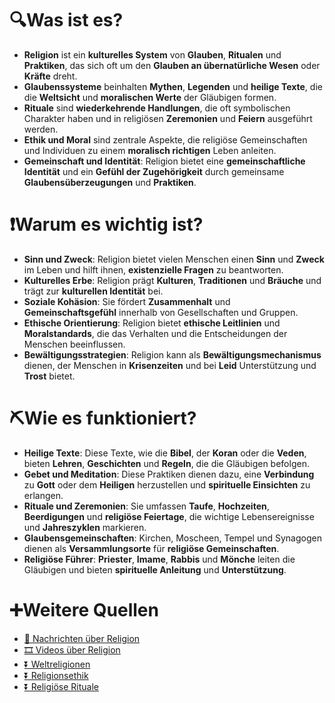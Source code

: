 # 🔍Was ist es?
- **Religion** ist ein **kulturelles System** von **Glauben**, **Ritualen** und **Praktiken**, das sich oft um den **Glauben an übernatürliche Wesen** oder **Kräfte** dreht.
- **Glaubenssysteme** beinhalten **Mythen**, **Legenden** und **heilige Texte**, die die **Weltsicht** und **moralischen Werte** der Gläubigen formen.
- **Rituale** sind **wiederkehrende Handlungen**, die oft symbolischen Charakter haben und in religiösen **Zeremonien** und **Feiern** ausgeführt werden.
- **Ethik und Moral** sind zentrale Aspekte, die religiöse Gemeinschaften und Individuen zu einem **moralisch richtigen** Leben anleiten.
- **Gemeinschaft und Identität**: Religion bietet eine **gemeinschaftliche Identität** und ein **Gefühl der Zugehörigkeit** durch gemeinsame **Glaubensüberzeugungen** und **Praktiken**.

# ❗Warum es wichtig ist?
- **Sinn und Zweck**: Religion bietet vielen Menschen einen **Sinn** und **Zweck** im Leben und hilft ihnen, **existenzielle Fragen** zu beantworten.
- **Kulturelles Erbe**: Religion prägt **Kulturen**, **Traditionen** und **Bräuche** und trägt zur **kulturellen Identität** bei.
- **Soziale Kohäsion**: Sie fördert **Zusammenhalt** und **Gemeinschaftsgefühl** innerhalb von Gesellschaften und Gruppen.
- **Ethische Orientierung**: Religion bietet **ethische Leitlinien** und **Moralstandards**, die das Verhalten und die Entscheidungen der Menschen beeinflussen.
- **Bewältigungsstrategien**: Religion kann als **Bewältigungsmechanismus** dienen, der Menschen in **Krisenzeiten** und bei **Leid** Unterstützung und **Trost** bietet.

# ⛏Wie es funktioniert?
- **Heilige Texte**: Diese Texte, wie die **Bibel**, der **Koran** oder die **Veden**, bieten **Lehren**, **Geschichten** und **Regeln**, die die Gläubigen befolgen.
- **Gebet und Meditation**: Diese Praktiken dienen dazu, eine **Verbindung** zu **Gott** oder dem **Heiligen** herzustellen und **spirituelle Einsichten** zu erlangen.
- **Rituale und Zeremonien**: Sie umfassen **Taufe**, **Hochzeiten**, **Beerdigungen** und **religiöse Feiertage**, die wichtige Lebensereignisse und **Jahreszyklen** markieren.
- **Glaubensgemeinschaften**: Kirchen, Moscheen, Tempel und Synagogen dienen als **Versammlungsorte** für **religiöse Gemeinschaften**.
- **Religiöse Führer**: **Priester**, **Imame**, **Rabbis** und **Mönche** leiten die Gläubigen und bieten **spirituelle Anleitung** und **Unterstützung**.

# ➕Weitere Quellen
- [📄 Nachrichten über Religion](https://www.google.ch/search?q=Religion&tbm=nws)
- [🎞 Videos über Religion](https://www.google.ch/search?q=Religion&tbm=vid)
- [⏬ Weltreligionen](https://www.google.ch/search?q=Weltreligionen)
- [⏬ Religionsethik](https://www.google.ch/search?q=Religionsethik)
- [⏬ Religiöse Rituale](https://www.google.ch/search?q=Religiöse+Rituale)